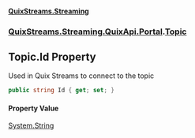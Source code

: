 #### [QuixStreams.Streaming](index.md 'index')
### [QuixStreams.Streaming.QuixApi.Portal](QuixStreams.Streaming.QuixApi.Portal.md 'QuixStreams.Streaming.QuixApi.Portal').[Topic](Topic.md 'QuixStreams.Streaming.QuixApi.Portal.Topic')

## Topic.Id Property

Used in Quix Streams to connect to the topic

```csharp
public string Id { get; set; }
```

#### Property Value
[System.String](https://docs.microsoft.com/en-us/dotnet/api/System.String 'System.String')